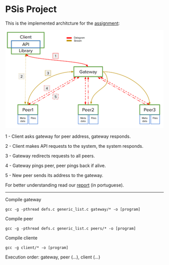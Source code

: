 # PSis Project
<p>This is the implemented architcture for the <a href="https://github.com/Mrrvm/PSis/blob/master/Project_statement.pdf">assignment</a>:
</p>

<p align="center">
  <img src=".images/arch.png">
</p>

1 - Client asks gateway for peer address, gateway responds.

2 - Client makes API requests to the system, the system responds.

3 - Gateway redirects requests to all peers.

4 - Gateway pings peer, peer pings back if alive.

5 - New peer sends its address to the gateway.

For better understanding read our <a href="https://github.com/Mrrvm/PSis/blob/master/report80856_81164_grupo19.pdf">report</a> (in portuguese).

<hr>

<p>Compile gateway</p>

	gcc -g -pthread defs.c generic_list.c gateway/* -o [program]

<p>Compile peer</p>
	
	gcc -g -pthread defs.c generic_list.c peers/* -o [program]

<p>Compile cliente</p>
	
	gcc -g client/* -o [program]

<p>Execution order: gateway, peer (...), client (...)</p>
